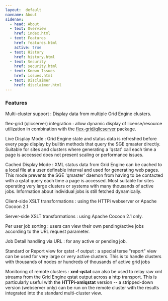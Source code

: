 ```yaml
---
layout:  default
navname: About
sidenav:
  - head: About
  - text: Overview
    href: index.html
  - text: Features
    href: features.html
    active: true
  - text: History
    href: history.html
  - text: Security
    href: security.html
  - text: Known Issues
    href: issues.html
  - text: Disclaimer
    href: disclaimer.html
---
```


### Features

Multi-cluster support
: Display data from multiple Grid Engine clusters.

flex-grid (qlicserver) integration
: allow dynamic display of license/resource utilization
  in combination with the
  [flex-grid/qlicserver](http://olesenm.github.io/flex-grid) package.

Live Display Mode
: Grid Engine state and status data is refreshed before every page display
  by builtin methods that query the SGE qmaster directly. Suitable for sites
  and clusters where generating a 'qstat' call each time a page is accessed
  does not present scaling or performance issues.

Cached Display Mode
: XML status data from Grid Engine can be cached to a local file at a user
  definable interval and used for generating web pages. This mode prevents
  the SGE 'qmaster' daemon from having to be contacted with a qstat query
  each time a page is accessed. Most suitable for sites operating very large
  clusters or systems with many thousands of active jobs. Information about
  individual jobs is still fetched dynamically.

Client-side XSLT transformations
: using the HTTPi webserver or Apache Cocoon 2.1

Server-side XSLT transformations
: using Apache Cocoon 2.1 only.

Per user job sorting
: users can view their own pending/active jobs according to the URL
  request parameter.

Job Detail handling via URL
: for any active or pending job.

Standard or Report view for qstat -f output
: a special terse "report" view can be used for very large or very
  active clusters. This is to handle clusters with thousands of nodes or
  hundreds of thousands of active grid jobs

Monitoring of remote clusters
: **xml-qstat** can also be used to relay raw xml streams from the
  Grid Engine qstat output across a http transport. This is particularly
  useful with the **HTTPi-xmlqstat** version -- a stripped-down version
  (webserver only) can be run on the remote cluster with the results
  integrated into the standard multi-cluster view.

